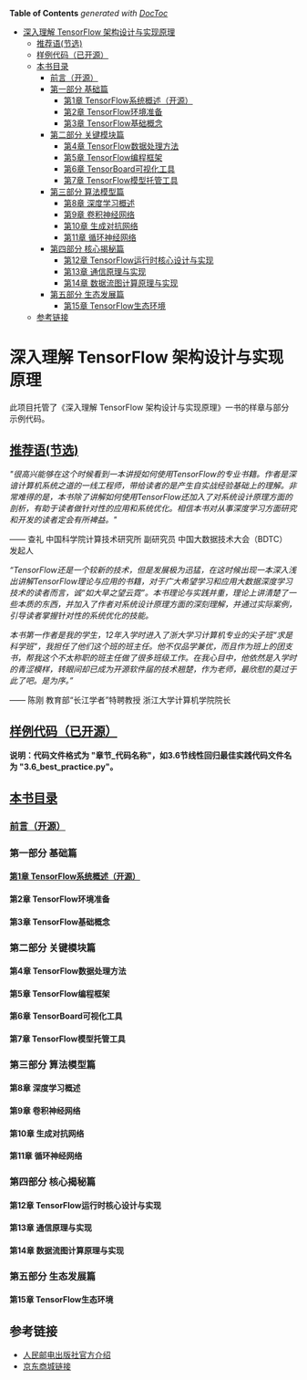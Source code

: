 <!-- START doctoc generated TOC please keep comment here to allow auto update -->
<!-- DON'T EDIT THIS SECTION, INSTEAD RE-RUN doctoc TO UPDATE -->
**Table of Contents**  *generated with [DocToc](https://github.com/thlorenz/doctoc)*

- [深入理解 TensorFlow 架构设计与实现原理](#%E6%B7%B1%E5%85%A5%E7%90%86%E8%A7%A3-tensorflow-%E6%9E%B6%E6%9E%84%E8%AE%BE%E8%AE%A1%E4%B8%8E%E5%AE%9E%E7%8E%B0%E5%8E%9F%E7%90%86)
  - [推荐语(节选)](#%E6%8E%A8%E8%8D%90%E8%AF%AD%E8%8A%82%E9%80%89)
  - [样例代码（已开源）](#%E6%A0%B7%E4%BE%8B%E4%BB%A3%E7%A0%81%E5%B7%B2%E5%BC%80%E6%BA%90)
  - [本书目录](#%E6%9C%AC%E4%B9%A6%E7%9B%AE%E5%BD%95)
    - [前言（开源）](#%E5%89%8D%E8%A8%80%E5%BC%80%E6%BA%90)
    - [第一部分 基础篇](#%E7%AC%AC%E4%B8%80%E9%83%A8%E5%88%86-%E5%9F%BA%E7%A1%80%E7%AF%87)
      - [第1章 TensorFlow系统概述（开源）](#%E7%AC%AC1%E7%AB%A0-tensorflow%E7%B3%BB%E7%BB%9F%E6%A6%82%E8%BF%B0%E5%BC%80%E6%BA%90)
      - [第2章 TensorFlow环境准备](#%E7%AC%AC2%E7%AB%A0-tensorflow%E7%8E%AF%E5%A2%83%E5%87%86%E5%A4%87)
      - [第3章 TensorFlow基础概念](#%E7%AC%AC3%E7%AB%A0-tensorflow%E5%9F%BA%E7%A1%80%E6%A6%82%E5%BF%B5)
    - [第二部分 关键模块篇](#%E7%AC%AC%E4%BA%8C%E9%83%A8%E5%88%86-%E5%85%B3%E9%94%AE%E6%A8%A1%E5%9D%97%E7%AF%87)
      - [第4章 TensorFlow数据处理方法](#%E7%AC%AC4%E7%AB%A0-tensorflow%E6%95%B0%E6%8D%AE%E5%A4%84%E7%90%86%E6%96%B9%E6%B3%95)
      - [第5章 TensorFlow编程框架](#%E7%AC%AC5%E7%AB%A0-tensorflow%E7%BC%96%E7%A8%8B%E6%A1%86%E6%9E%B6)
      - [第6章 TensorBoard可视化工具](#%E7%AC%AC6%E7%AB%A0-tensorboard%E5%8F%AF%E8%A7%86%E5%8C%96%E5%B7%A5%E5%85%B7)
      - [第7章 TensorFlow模型托管工具](#%E7%AC%AC7%E7%AB%A0-tensorflow%E6%A8%A1%E5%9E%8B%E6%89%98%E7%AE%A1%E5%B7%A5%E5%85%B7)
    - [第三部分 算法模型篇](#%E7%AC%AC%E4%B8%89%E9%83%A8%E5%88%86-%E7%AE%97%E6%B3%95%E6%A8%A1%E5%9E%8B%E7%AF%87)
      - [第8章 深度学习概述](#%E7%AC%AC8%E7%AB%A0-%E6%B7%B1%E5%BA%A6%E5%AD%A6%E4%B9%A0%E6%A6%82%E8%BF%B0)
      - [第9章 卷积神经网络](#%E7%AC%AC9%E7%AB%A0-%E5%8D%B7%E7%A7%AF%E7%A5%9E%E7%BB%8F%E7%BD%91%E7%BB%9C)
      - [第10章 生成对抗网络](#%E7%AC%AC10%E7%AB%A0-%E7%94%9F%E6%88%90%E5%AF%B9%E6%8A%97%E7%BD%91%E7%BB%9C)
      - [第11章 循环神经网络](#%E7%AC%AC11%E7%AB%A0-%E5%BE%AA%E7%8E%AF%E7%A5%9E%E7%BB%8F%E7%BD%91%E7%BB%9C)
    - [第四部分 核心揭秘篇](#%E7%AC%AC%E5%9B%9B%E9%83%A8%E5%88%86-%E6%A0%B8%E5%BF%83%E6%8F%AD%E7%A7%98%E7%AF%87)
      - [第12章 TensorFlow运行时核心设计与实现](#%E7%AC%AC12%E7%AB%A0-tensorflow%E8%BF%90%E8%A1%8C%E6%97%B6%E6%A0%B8%E5%BF%83%E8%AE%BE%E8%AE%A1%E4%B8%8E%E5%AE%9E%E7%8E%B0)
      - [第13章 通信原理与实现](#%E7%AC%AC13%E7%AB%A0-%E9%80%9A%E4%BF%A1%E5%8E%9F%E7%90%86%E4%B8%8E%E5%AE%9E%E7%8E%B0)
      - [第14章 数据流图计算原理与实现](#%E7%AC%AC14%E7%AB%A0-%E6%95%B0%E6%8D%AE%E6%B5%81%E5%9B%BE%E8%AE%A1%E7%AE%97%E5%8E%9F%E7%90%86%E4%B8%8E%E5%AE%9E%E7%8E%B0)
    - [第五部分 生态发展篇](#%E7%AC%AC%E4%BA%94%E9%83%A8%E5%88%86-%E7%94%9F%E6%80%81%E5%8F%91%E5%B1%95%E7%AF%87)
      - [第15章 TensorFlow生态环境](#%E7%AC%AC15%E7%AB%A0-tensorflow%E7%94%9F%E6%80%81%E7%8E%AF%E5%A2%83)
  - [参考链接](#%E5%8F%82%E8%80%83%E9%93%BE%E6%8E%A5)

<!-- END doctoc generated TOC please keep comment here to allow auto update -->

# 深入理解 TensorFlow 架构设计与实现原理

此项目托管了《深入理解 TensorFlow 架构设计与实现原理》一书的样章与部分示例代码。

## [推荐语(节选)](recommendations.md)

*"很高兴能够在这个时候看到一本讲授如何使用TensorFlow的专业书籍。作者是深谙计算机系统之道的一线工程师，带给读者的是产生自实战经验基础上的理解。非常难得的是，本书除了讲解如何使用TensorFlow还加入了对系统设计原理方面的剖析，有助于读者做针对性的应用和系统优化。相信本书对从事深度学习方面研究和开发的读者定会有所裨益。"*

—— 查礼 中国科学院计算技术研究所 副研究员 中国大数据技术大会（BDTC） 发起人

*“TensorFlow还是一个较新的技术，但是发展极为迅猛，在这时候出现一本深入浅出讲解TensorFlow理论与应用的书籍，对于广大希望学习和应用大数据深度学习技术的读者而言，诚“如大旱之望云霓”。本书理论与实践并重，理论上讲清楚了一些本质的东西，并加入了作者对系统设计原理方面的深刻理解，并通过实际案例，引导读者掌握针对性的系统优化的技能。*

*本书第一作者是我的学生，12年入学时进入了浙大学习计算机专业的尖子班“求是科学班”，我担任了他们这个班的班主任。他不仅品学兼优，而且作为班上的团支书，帮我这个不太称职的班主任做了很多班级工作。在我心目中，他依然是入学时的青涩模样，转眼间却已成为开源软件届的技术翘楚，作为老师，最欣慰的莫过于此了吧。是为序。”*

—— 陈刚 教育部“长江学者”特聘教授 浙江大学计算机学院院长   

## [样例代码（已开源）](code/)

**说明：代码文件格式为 "章节_代码名称"，如3.6节线性回归最佳实践代码文件名为 "3.6\_best\_practice.py"。**

## [本书目录](contents.md)

### [前言（开源）](preface.md)

### 第一部分 基础篇

#### [第1章 TensorFlow系统概述（开源）](text/1_overview/1.0_overview.md)

#### 第2章 TensorFlow环境准备

#### 第3章 TensorFlow基础概念

### 第二部分 关键模块篇

#### 第4章 TensorFlow数据处理方法

#### 第5章 TensorFlow编程框架

#### 第6章 TensorBoard可视化工具

#### 第7章 TensorFlow模型托管工具

### 第三部分 算法模型篇

#### 第8章 深度学习概述

#### 第9章 卷积神经网络

#### 第10章 生成对抗网络

#### 第11章 循环神经网络

### 第四部分 核心揭秘篇

#### 第12章 TensorFlow运行时核心设计与实现

#### 第13章 通信原理与实现

#### 第14章 数据流图计算原理与实现

### 第五部分 生态发展篇

#### 第15章 TensorFlow生态环境


## 参考链接

- [人民邮电出版社官方介绍](http://www.ptpress.com.cn/shopping/buy?bookId=d87d343a-66f0-4430-b48d-4d03273f8258)
- [京东商城链接](http://item.jd.com/12349620.html)

